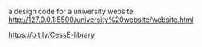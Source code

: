 a design code for a university website
http://127.0.0.1:5500/university%20website/website.html

https://bit.ly/CessE-library
